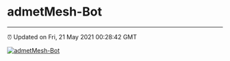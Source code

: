 # admetMesh-Bot
---
⏰ Updated on Fri, 21 May 2021 00:28:42 GMT

[![admetMesh-Bot](https://github.com/kotori-y/admetMesh-bot/actions/workflows/main.yml/badge.svg)](https://github.com/kotori-y/admetMesh-bot/actions/workflows/main.yml)
